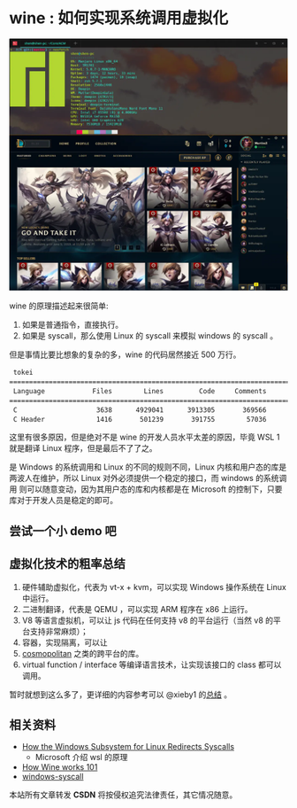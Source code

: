 # wine : 如何实现系统调用虚拟化

![](./img/wine.webp)

wine 的原理描述起来很简单:
1. 如果是普通指令，直接执行。
2. 如果是 syscall，那么使用 Linux 的 syscall 来模拟 windows 的 syscall 。

但是事情比要比想象的复杂的多，wine 的代码居然接近 500 万行。
```txt
 tokei
===============================================================================
 Language            Files        Lines         Code     Comments       Blanks
===============================================================================
 C                    3638      4929041      3913305       369566       646170
 C Header             1416       501239       391755        57036        52448
```

这里有很多原因，但是绝对不是 wine 的开发人员水平太差的原因，毕竟 WSL 1 就是翻译 Linux 程序，但是最后不了了之。

是 Windows 的系统调用和 Linux 的不同的规则不同，Linux 内核和用户态的库是两波人在维护，所以 Linux 对外必须提供一个稳定的接口，而 windows 的系统调用
则可以随意变动，因为其用户态的库和内核都是在 Microsoft 的控制下，只要库对于开发人员是稳定的即可。


## 尝试一个小 demo 吧

## 虚拟化技术的粗率总结
1. 硬件辅助虚拟化，代表为 vt-x + kvm，可以实现 Windows 操作系统在 Linux 中运行。
2. 二进制翻译，代表是 QEMU ，可以实现 ARM 程序在 x86 上运行。
3. V8 等语言虚拟机，可以让 js 代码在任何支持 v8 的平台运行（当然 v8 的平台支持非常麻烦）；
4. 容器，实现隔离，可以让
5. [cosmopolitan](https://github.com/jart/cosmopolitan) 之类的跨平台的库。
6. virtual function / interface 等编译语言技术，让实现该接口的 class 都可以调用。

暂时就想到这么多了，更详细的内容参考可以 @xieby1 的[总结](https://github.com/xieby1/runXonY) 。

## 相关资料
- [How the Windows Subsystem for Linux Redirects Syscalls](https://news.ycombinator.com/item?id=11864211)
  - Microsoft 介绍 wsl 的原理
- [How Wine works 101](https://news.ycombinator.com/item?id=33156727)
- [windows-syscall](https://github.com/j00ru/windows-syscalls)

<script src="https://giscus.app/client.js"
        data-repo="martins3/martins3.github.io"
        data-repo-id="MDEwOlJlcG9zaXRvcnkyOTc4MjA0MDg="
        data-category="Show and tell"
        data-category-id="MDE4OkRpc2N1c3Npb25DYXRlZ29yeTMyMDMzNjY4"
        data-mapping="pathname"
        data-reactions-enabled="1"
        data-emit-metadata="0"
        data-theme="light"
        data-lang="zh-CN"
        crossorigin="anonymous"
        async>
</script>

本站所有文章转发 **CSDN** 将按侵权追究法律责任，其它情况随意。
